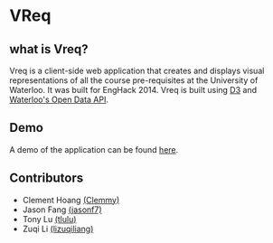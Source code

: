 VReq
====
## what is Vreq?
Vreq is a client-side web application that creates and displays visual representations of all the course pre-requisites at the University of Waterloo. It was built for EngHack 2014. Vreq is built using [D3](http://d3js.org/) and [Waterloo's Open Data API](https://github.com/uWaterloo/api-documentation).

## Demo
A demo of the application can be found [here](http://jasonf7.github.io/).

## Contributors
- Clement Hoang [(Clemmy)](https://github.com/Clemmy/TSimulator/issues)
- Jason Fang [(jasonf7)](https://github.com/jasonf7)
- Tony Lu [(tlulu)](https://github.com/tlulu)
- Zuqi Li [(lizuqiliang)](https://github.com/lizuqiliang)
